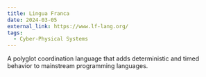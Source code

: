 ```yaml
---
title: Lingua Franca
date: 2024-03-05
external_link: https://www.lf-lang.org/
tags:
  - Cyber-Physical Systems
---
```


A polyglot coordination language that adds deterministic and timed behavior to mainstream programming languages.